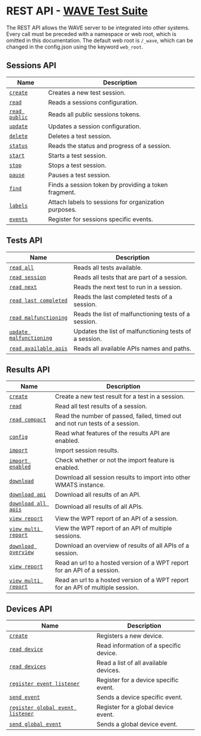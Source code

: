 # REST API - [WAVE Test Suite](../README.md)

The REST API allows the WAVE server to be integrated into other systems. Every 
call must be preceded with a namespace or web root, which is omitted in this 
documentation. The default web root is `/_wave`, which can be changed in the 
config.json using the keyword `web_root`.

## Sessions API <a name="sessions-api"></a>

| Name                                           | Description                                          |
| ---------------------------------------------- | ---------------------------------------------------- |
| [`create`](./sessions-api/create.md)           | Creates a new test session.                          |
| [`read`](./sessions-api/read.md)               | Reads a sessions configuration.                      |
| [`read public`](./sessions-api/read-public.md) | Reads all public sessions tokens.                    |
| [`update`](./sessions-api/update.md)           | Updates a session configuration.                     |
| [`delete`](./sessions-api/delete.md)           | Deletes a test session.                              |
| [`status`](./sessions-api/status.md)           | Reads the status and progress of a session.          |
| [`start`](./sessions-api/control.md#start)     | Starts a test session.                               |
| [`stop`](./sessions-api/control.md#stop)       | Stops a test session.                                |
| [`pause`](./sessions-api/control.md#pause)     | Pauses a test session.                               |
| [`find`](./sessions-api/find.md)               | Finds a session token by providing a token fragment. |
| [`labels`](./sessions-api/labels.md)           | Attach labels to sessions for organization purposes. |
| [`events`](./sessions-api/events.md)           | Register for sessions specific events.               |

## Tests API <a name="tests-api"></a>

| Name                                                            | Description                                            |
| --------------------------------------------------------------- | ------------------------------------------------------ |
| [`read all`](./tests-api/read-all.md)                           | Reads all tests available.                             |
| [`read session`](./tests-api/read-session.md)                   | Reads all tests that are part of a session.            |
| [`read next`](./tests-api/read-next.md)                         | Reads the next test to run in a session.               |
| [`read last completed`](./tests-api/read-last-completed.md)     | Reads the last completed tests of a session.           |
| [`read malfunctioning`](./tests-api/read-malfunctioning.md)     | Reads the list of malfunctioning tests of a session.   |
| [`update malfunctioning`](./tests-api/update-malfunctioning.md) | Updates the list of malfunctioning tests of a session. |
| [`read available apis`](./tests-api/read-available-apis.md)     | Reads all available APIs names and paths.              |

## Results API <a name="results-api"></a>

| Name                                                                         | Description                                                                     |
| ---------------------------------------------------------------------------- | ------------------------------------------------------------------------------- |
| [`create`](./results-api/create.md)                                          | Create a new test result for a test in a session.                               |
| [`read`](./results-api/read.md)                                              | Read all test results of a session.                                             |
| [`read compact`](./results-api/read-compact.md)                              | Read the number of passed, failed, timed out and not run tests of a session.    |
| [`config`](./results-api/config.md)                                          | Read what features of the results API are enabled.                              |
| [`import`](./results-api/import.md)                                          | Import session results.                                                         |
| [`import enabled`](./results-api/import.md#2-import-enabled)                 | Check whether or not the import feature is enabled.                             |
| [`download`](./results-api/download.md#1-download)                           | Download all session results to import into other WMATS instance.               |
| [`download api`](./results-api/download.md#2-download-api)                   | Download all results of an API.                                                 |
| [`download all apis`](./results-api/download.md#3-download-all-apis)         | Download all results of all APIs.                                               |
| [`view report`](./results-api/download.md#4-download-report)                 | View the WPT report of an API of a session.                                     |
| [`view multi report`](./results-api/download.md#5-download-multi-report)     | View the WPT report of an API of multiple sessions.                             |
| [`download overview`](./results-api/download.md#6-download-overview)         | Download an overview of results of all APIs of a session.                       |
| [`view report`](./results-api/view.md#1-view-report)                         | Read an url to a hosted version of a WPT report for an API of a session.        |
| [`view multi report`](./results-api/view.md#2-view-multi-report)             | Read an url to a hosted version of a WPT report for an API of multiple session. |

## Devices API <a name="devices-api"></a>

| Name                                                                   | Description                            |
| ---------------------------------------------------------------------- | -------------------------------------- |
| [`create`](./devices-api/create.md)                                    | Registers a new device.                |
| [`read device`](./devices-api/read-device.md)                          | Read information of a specific device. |
| [`read devices`](./devices-api/read-devices.md)                        | Read a list of all available devices.  |
| [`register event listener`](./devices-api/register.md)                 | Register for a device specific event.  |
| [`send event`](./devices-api/send-event.md)                            | Sends a device specific event.         |
| [`register global event listener`](./devices-api/register-global.md)   | Register for a global device event.    |
| [`send global event`](./devices-api/send-global-event.md)              | Sends a global device event.           |
